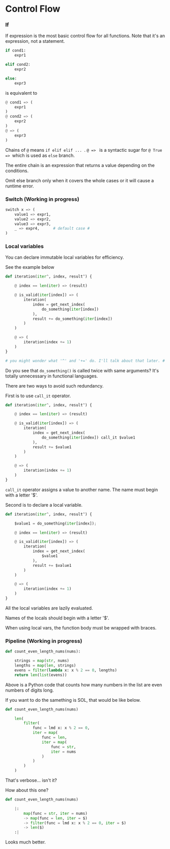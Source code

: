# Control Flow


### If
If expression is the most basic control flow for all functions. Note that it's an expression, not a statement.
```python
if cond1:
    expr1

elif cond2:
    expr2

else:
    expr3
```
is equivalent to
```python
@ cond1 => (
    expr1
)
@ cond2 => (
    expr2
)
@ => (
    expr3
)
```
Chains of `@` means `if elif elif ... `. `@ => ` is a syntactic sugar for `@ True => `which is used as `else` branch.

The entire chain is an expression that returns a value depending on the conditions.

Omit else branch only when it covers the whole cases or it will cause a runtime error.



### Switch (Working in progress)
```python
switch x => (
    value1 => expr1,
    value2 => expr2,
    value3 => expr3,
    _ => expr4,      # default case #
)
```


### Local variables
You can declare immutable local variables for efficiency.

See the example below
```python
def iteration(iter^, index, result^) {

    @ index == len(iter) => (result)

    @ is_valid(iter[index]) => (
        iteration(
            index = get_next_index(
                do_something(iter[index])
            ),
            result += do_something(iter[index])
        )
    )

    @ => (
        iteration(index += 1)
    )
}

# you might wonder what '^' and '+=' do. I'll talk about that later. #
```
Do you see that `do_something()` is called twice with same arguments? It's totally unnecessary in functional languages.

There are two ways to avoid such redundancy.

First is to use `call_it` operator.
```python
def iteration(iter^, index, result^) {

    @ index == len(iter) => (result)

    @ is_valid(iter[index]) => (
        iteration(
            index = get_next_index(
                do_something(iter[index]) call_it $value1
            ),
            result += $value1
        )
    )

    @ => (
        iteration(index += 1)
    )
}
```
`call_it` operator assigns a value to another name. The name must begin with a letter '$'.


Second is to declare a local variable.
```python
def iteration(iter^, index, result^) {

    $value1 = do_something(iter[index]);

    @ index == len(iter) => (result)

    @ is_valid(iter[index]) => (
        iteration(
            index = get_next_index(
                $value1
            ),
            result += $value1
        )
    )

    @ => (
        iteration(index += 1)
    )
}
```

All the local variables are lazily evaluated.

Names of the locals should begin with a letter '$'.

When using local vars, the function body must be wrapped with braces.


### Pipeline (Working in progress)
```python
def count_even_length_nums(nums):

    strings = map(str, nums)
    lengths = map(len, strings)
    evens = filter(lambda x: x % 2 == 0, lengths)
    return len(list(evens))
```

Above is a Python code that counts how many numbers in the list are even numbers of digits long.

If you want to do the samething is SOL, that would be like below.
```python
def count_even_length_nums(nums)

    len(
        filter(
            func = lmd x: x % 2 == 0,
            iter = map(
                func = len,
                iter = map(
                    func = str,
                    iter = nums
                )
            )
        )
    )
```
That's verbose... isn't it?

How about this one?
```python
def count_even_length_nums(nums)

    |:
        map(func = str, iter = nums)
        -> map(func = len, iter = $)
        -> filter(func = lmd x: x % 2 == 0, iter = $)
        -> len($)
    :|
```
Looks much better.
